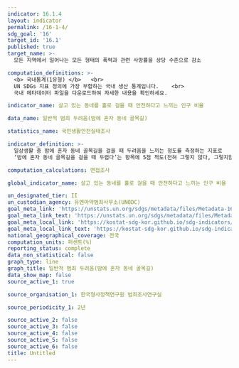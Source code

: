 ```yaml
---
indicator: 16.1.4
layout: indicator
permalink: /16-1-4/
sdg_goal: '16'
target_id: '16.1'
published: true
target_name: >-
  모든 지역에서 일어나는 모든 형태의 폭력과 관련 사망률을 상당 수준으로 감소

computation_definitions: >-
  <b> 국내통계(1유형) </b>   <br>
  UN SDGs 지표 정의에 가장 부합하는 국내 생산 통계입니다.    <br>
  국내 메타데이터 파일을 다운로드하여 자세한 내용을 확인하세요.

indicator_name: 살고 있는 동네를 홀로 걸을 때 안전하다고 느끼는 인구 비율

data_name: 일반적 범죄 두려움(밤에 혼자 동네 골목길)

statistics_name: 국민생활안전실태조사

indicator_definition: >-
  일상생활 중 밤에 혼자 동네 골목길을 걸을 때 두려움을 느끼는 정도를 측정하는 지표로
  ‘밤에 혼자 동네 골목길을 걸을 때 두렵다’는 항목에 5점 척도(전혀 그렇지 않다, 그렇지않은 편이다, 보통이다, 그런 편이다, 매우 그렇다)로 조사

computation_calculations: 면접조사

global_indicator_name: 살고 있는 동네를 홀로 걸을 때 안전하다고 느끼는 인구 비율

un_designated_tier: II
un_custodian_agency: 유엔마약범죄사무소(UNODC)
goal_meta_link: 'https://unstats.un.org/sdgs/metadata/files/Metadata-16-01-04.pdf'
goal_meta_link_text: 'https://unstats.un.org/sdgs/metadata/files/Metadata-16-01-04.pdf'
goal_meta_local_link: 'https://kostat-sdg-kor.github.io/sdg-indicators/public/data/Metadata-16-01-04_KOR.pdf'
goal_meta_local_link_text: 'https://kostat-sdg-kor.github.io/sdg-indicators/public/data/Metadata-16-01-04_KOR.pdf'
national_geographical_coverage: 전국
computation_units: 퍼센트(%)
reporting_status: complete
data_non_statistical: false
graph_type: line
graph_title: 일반적 범죄 두려움(밤에 혼자 동네 골목길)
data_show_map: false
source_active_1: true

source_organisation_1: 한국형사정책연구원 범죄조사연구실

source_periodicity_1: 2년

source_active_2: false
source_active_3: false
source_active_4: false
source_active_5: false
source_active_6: false
title: Untitled
---
```

